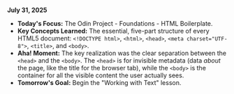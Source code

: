 **July 31, 2025**
- **Today's Focus:** The Odin Project - Foundations - HTML Boilerplate.
- **Key Concepts Learned:** The essential, five-part structure of every HTML5 document: `<!DOCTYPE html>`, `<html>`, `<head>`, `<meta charset="UTF-8">`, `<title>`, and `<body>`.
- **Aha! Moment:** The key realization was the clear separation between the `<head>` and the `<body>`. The `<head>` is for invisible metadata (data *about* the page, like the title for the browser tab), while the `<body>` is the container for all the visible content the user actually sees.
- **Tomorrow's Goal:** Begin the "Working with Text" lesson.